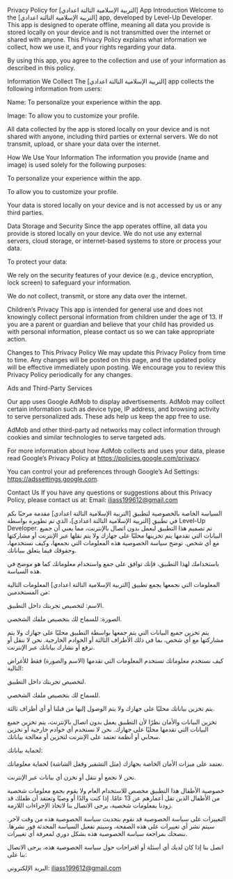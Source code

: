 Privacy Policy for [التربية الإسلامية التالتة اعدادي] App
Introduction
Welcome to the [التربية الإسلامية التالتة اعدادي] app, developed by Level-Up Developer. This app is designed to operate offline, meaning all data you provide is stored locally on your device and is not transmitted over the internet or shared with anyone. This Privacy Policy explains what information we collect, how we use it, and your rights regarding your data.

By using this app, you agree to the collection and use of your information as described in this policy.

Information We Collect
The [التربية الإسلامية التالتة اعدادي] app collects the following information from users:

Name: To personalize your experience within the app.

Image: To allow you to customize your profile.

All data collected by the app is stored locally on your device and is not shared with anyone, including third parties or external servers. We do not transmit, upload, or share your data over the internet.

How We Use Your Information
The information you provide (name and image) is used solely for the following purposes:

To personalize your experience within the app.

To allow you to customize your profile.

Your data is stored locally on your device and is not accessed by us or any third parties.

Data Storage and Security
Since the app operates offline, all data you provide is stored locally on your device. We do not use any external servers, cloud storage, or internet-based systems to store or process your data.

To protect your data:

We rely on the security features of your device (e.g., device encryption, lock screen) to safeguard your information.

We do not collect, transmit, or store any data over the internet.

Children’s Privacy
This app is intended for general use and does not knowingly collect personal information from children under the age of 13. If you are a parent or guardian and believe that your child has provided us with personal information, please contact us so we can take appropriate action.

Changes to This Privacy Policy
We may update this Privacy Policy from time to time. Any changes will be posted on this page, and the updated policy will be effective immediately upon posting. We encourage you to review this Privacy Policy periodically for any changes.

Ads and Third-Party Services

Our app uses Google AdMob to display advertisements. AdMob may collect certain information such as device type, IP address, and browsing activity to serve personalized ads. These ads help us keep the app free to use.

AdMob and other third-party ad networks may collect information through cookies and similar technologies to serve targeted ads.

For more information about how AdMob collects and uses your data, please read Google’s Privacy Policy at https://policies.google.com/privacy.

You can control your ad preferences through Google’s Ad Settings: https://adssettings.google.com.

Contact Us
If you have any questions or suggestions about this Privacy Policy, please contact us at:
Email: iliass199612@gmail.com


السياسة الخاصة بالخصوصية لتطبيق [التربية الإسلامية التالتة اعدادي]
مقدمة
مرحبًا بكم في تطبيق [التربية الإسلامية التالتة اعدادي]، الذي تم تطويره بواسطة Level-Up Developer. تم تصميم هذا التطبيق ليعمل بدون اتصال بالإنترنت، مما يعني أن جميع البيانات التي تقدمها يتم تخزينها محليًا على جهازك ولا يتم نقلها عبر الإنترنت أو مشاركتها مع أي شخص. توضح سياسة الخصوصية هذه المعلومات التي نجمعها، وكيف نستخدمها، وحقوقك فيما يتعلق ببياناتك.

باستخدامك لهذا التطبيق، فإنك توافق على جمع واستخدام معلوماتك كما هو موضح في هذه السياسة.

المعلومات التي نجمعها
يجمع تطبيق [التربية الإسلامية التالتة اعدادي] المعلومات التالية من المستخدمين:

الاسم: لتخصيص تجربتك داخل التطبيق.

الصورة: للسماح لك بتخصيص ملفك الشخصي.

يتم تخزين جميع البيانات التي يتم جمعها بواسطة التطبيق محليًا على جهازك ولا يتم مشاركتها مع أي شخص، بما في ذلك الأطراف الثالثة أو الخوادم الخارجية. نحن لا ننقل أو نرفع أو نشارك بياناتك عبر الإنترنت.

كيف نستخدم معلوماتك
تستخدم المعلومات التي تقدمها (الاسم والصورة) فقط للأغراض التالية:

لتخصيص تجربتك داخل التطبيق.

للسماح لك بتخصيص ملفك الشخصي.

يتم تخزين بياناتك محليًا على جهازك ولا يتم الوصول إليها من قبلنا أو أي أطراف ثالثة.

تخزين البيانات والأمان
نظرًا لأن التطبيق يعمل بدون اتصال بالإنترنت، يتم تخزين جميع البيانات التي تقدمها محليًا على جهازك. نحن لا نستخدم أي خوادم خارجية أو تخزين سحابي أو أنظمة تعتمد على الإنترنت لتخزين أو معالجة بياناتك.

لحماية بياناتك:

نعتمد على ميزات الأمان الخاصة بجهازك (مثل التشفير وقفل الشاشة) لحماية معلوماتك.

نحن لا نجمع أو ننقل أو نخزن أي بيانات عبر الإنترنت.

خصوصية الأطفال
هذا التطبيق مخصص للاستخدام العام ولا يقوم بجمع معلومات شخصية من الأطفال الذين تقل أعمارهم عن 13 عامًا. إذا كنت والدًا أو وصيًا وتعتقد أن طفلك قد زودنا بمعلومات شخصية، يرجى الاتصال بنا لاتخاذ الإجراءات اللازمة.

التغييرات على سياسة الخصوصية
قد نقوم بتحديث سياسة الخصوصية هذه من وقت لآخر. سيتم نشر أي تغييرات على هذه الصفحة، وسيتم تفعيل السياسة المحدثة فور نشرها. ننصحك بمراجعة سياسة الخصوصية هذه بشكل دوري لمعرفة أي تغييرات.

اتصل بنا
إذا كان لديك أي أسئلة أو اقتراحات حول سياسة الخصوصية هذه، يرجى الاتصال بنا على:

البريد الإلكتروني: iliass199612@gmail.com
